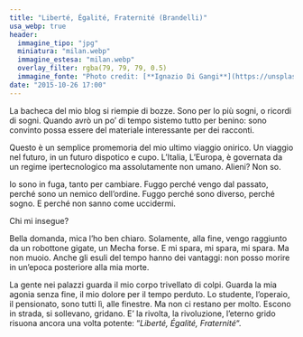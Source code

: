 ```yaml
---
title: "Liberté, Égalité, Fraternité (Brandelli)"
usa_webp: true
header:
  immagine_tipo: "jpg"
  miniatura: "milan.webp"
  immagine_estesa: "milan.webp"
  overlay_filter: rgba(79, 79, 79, 0.5)
  immagine_fonte: "Photo credit: [**Ignazio Di Gangi**](https://unsplash.com/@igny_5)"
date: "2015-10-26 17:00"
---
```


La bacheca del mio blog si riempie di bozze. Sono per lo più sogni, o ricordi di sogni. Quando avrò un po’ di tempo sistemo tutto per benino: sono convinto possa essere del materiale interessante per dei racconti.

Questo è un semplice promemoria del mio ultimo viaggio onirico. Un viaggio nel futuro, in un futuro dispotico e cupo. L’Italia, L’Europa, è governata da un regime ipertecnologico ma assolutamente non umano. Alieni? Non so.

Io sono in fuga, tanto per cambiare. Fuggo perché vengo dal passato, perché sono un nemico dell’ordine. Fuggo perché sono diverso, perché sogno. E perché non sanno come uccidermi.

Chi mi insegue?

Bella domanda, mica l’ho ben chiaro. Solamente, alla fine, vengo raggiunto da un robottone gigate, un Mecha forse. E mi spara, mi spara, mi spara. Ma non muoio. Anche gli esuli del tempo hanno dei vantaggi: non posso morire in un’epoca posteriore alla mia morte.

La gente nei palazzi guarda il mio corpo trivellato di colpi. Guarda la mia agonia senza fine, il mio dolore per il tempo perduto. Lo studente, l’operaio, il pensionato, sono tutti lì, alle finestre. Ma non ci restano per molto. Escono in strada, si sollevano, gridano. E’ la rivolta, la rivoluzione, l’eterno grido risuona ancora una volta potente: “_Liberté, Égalité, Fraternité_“.
